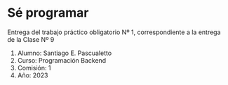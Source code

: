 # Sé programar
Entrega del trabajo práctico obligatorio Nº 1, correspondiente a la entrega de la Clase Nº 9

1. Alumno: Santiago E. Pascualetto 
2. Curso: Programación Backend
3. Comisión: 1
4. Año: 2023

